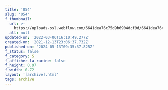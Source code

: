 ```yaml
---
title: '054'
slug: '054'
f_thumbnail:
  url: >-
    https://uploads-ssl.webflow.com/6641dea76c75d9b6904dcf9d/6641dea76c75d9b6904dd208_054.jpg
  alt: null
updated-on: '2022-03-06T16:10:49.277Z'
created-on: '2021-12-13T23:06:37.732Z'
published-on: '2024-05-13T09:35:37.825Z'
f_status: false
f_category: S
f_afficher-la-racine: false
f_height: 0.97
f_width: 0.72
layout: '[archive].html'
tags: archive
---
```



